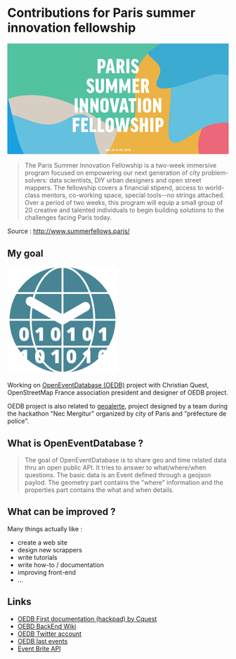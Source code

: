 # Contributions for Paris summer innovation fellowship

<img src="/img/paris-fellows-start-page.png" width="700">


> The Paris Summer Innovation Fellowship is a two-week immersive program focused on empowering our next generation of city problem-solvers: data scientists, DIY urban designers and open street mappers.
> The fellowship covers a financial stipend, access to world-class mentors, co-working space, special tools--no strings attached. Over a period of two weeks, this program will equip a small group of 20 creative and talented individuals to begin building solutions to the challenges facing Paris today.

Source : http://www.summerfellows.paris/

## My goal

<img src="/img/oedb-logo.png" width="250">

Working on [OpenEventDatabase (OEDB)](https://github.com/openeventdatabase) project with Christian Quest, OpenStreetMap France association president and designer of OEDB project.

OEDB project is also related to [geoalerte](https://github.comcommunaute-cimi/nm-geoalerte-back), project designed by a team during the hackathon "Nec Mergitur" organized by city of Paris and "préfecture de police".

## What is OpenEventDatabase ?

> The goal of OpenEventDatabase is to share geo and time related data thru an open public API.
It tries to answer to what/where/when questions.
The basic data is an Event defined through a geojson paylod.
The geometry part contains the "where" information and the properties part contains the what and when details.

## What can be improved ?

Many things actually like : 
* create a web site
* design new scrappers
* write tutorials
* write how-to / documentation
* improving front-end
* ...

## Links

* [OEDB First documentation (hackpad) by Cquest ](https://cquest.hackpad.com/openeventdatabase.org-0sqdV6KBCqD)
* [OEBD BackEnd Wiki](https://github.com/openeventdatabase/backend/wiki)
* [OEDB Twitter account](https://twitter.com/openEventDb)
* [OEDB last events](http://api.openeventdatabase.org/event)
* [Event Brite API](https://www.eventbrite.com/developer/v3/formats/event/#ebapi-std:format-event)
